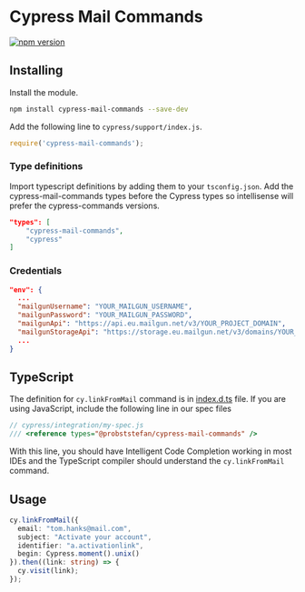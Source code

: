 # Cypress Mail Commands

[![npm version](https://badge.fury.io/js/cypress-mail-commands.svg)](https://badge.fury.io/js/cypress-mail-commands)

## Installing

Install the module.

```bash
npm install cypress-mail-commands --save-dev
```

Add the following line to `cypress/support/index.js`.

```javascript
require('cypress-mail-commands');
```

### Type definitions

Import typescript definitions by adding them to your `tsconfig.json`. Add the cypress-mail-commands types before the Cypress types so intellisense will prefer the cypress-commands versions.

```json
"types": [
    "cypress-mail-commands",
    "cypress"
]
```

### Credentials

```json
"env": {
  ...
  "mailgunUsername": "YOUR_MAILGUN_USERNAME",
  "mailgunPassword": "YOUR_MAILGUN_PASSWORD",
  "mailgunApi": "https://api.eu.mailgun.net/v3/YOUR_PROJECT_DOMAIN",
  "mailgunStorageApi": "https://storage.eu.mailgun.net/v3/domains/YOUR_PROJECT_DOMAIN",
  ...
}
```

## TypeScript

The definition for `cy.linkFromMail` command is in [index.d.ts](index.d.ts) file. If you are using JavaScript, include the following line in our spec files

```js
// cypress/integration/my-spec.js
/// <reference types="@probststefan/cypress-mail-commands" />
```

With this line, you should have Intelligent Code Completion working in most IDEs and the TypeScript compiler should understand the `cy.linkFromMail` command.

## Usage

```ts
cy.linkFromMail({
  email: "tom.hanks@mail.com",
  subject: "Activate your account",
  identifier: "a.activationlink",
  begin: Cypress.moment().unix()
}).then((link: string) => {
  cy.visit(link);
});
```
